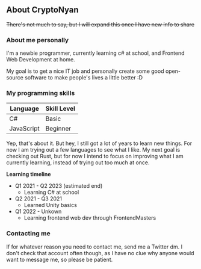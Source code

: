 ## About CryptoNyan
~~There's not much to say, but I will expand this once I have new info to share~~

### About me personally
I'm a newbie programmer, currently learning c# at school, and Frontend Web Development at home.

My goal is to get a nice IT job and personally create some good open-source software to make people's lives a little better :D

### My programming skills
| Language | Skill Level |
| --- | --- |
|C# | Basic |
|JavaScript | Beginner |

Yep, that's about it. But hey, I still got a lot of years to learn new things. For now I am trying out a few languages to see what I like. My next goal is checking out Rust, but for now I intend to focus on improving what I am currently learning, instead of trying out too much at once.

**Learning timeline**
* Q1 2021 - Q2 2023 (estimated end)
  * Learning C# at school
* Q2 2021 - Q3 2021
  * Learned Unity basics
* Q1 2022 - Unkown
  * Learning frontend web dev through FrontendMasters

### Contacting me
If for whatever reason you need to contact me, send me a Twitter dm. I don't check that account often though, as I have no clue why anyone would want to message me, so please be patient.
